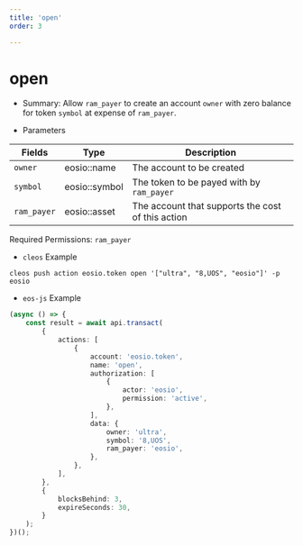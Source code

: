 ```yaml
---
title: 'open'
order: 3

---
```


# open

-   Summary: Allow `ram_payer` to create an account `owner` with zero balance for token `symbol` at expense of `ram_payer`.

-   Parameters

| Fields      | Type          | Description                                       |
| ----------- | ------------- | ------------------------------------------------- |
| `owner`     | eosio::name   | The account to be created                         |
| `symbol`    | eosio::symbol | The token to be payed with by `ram_payer`         |
| `ram_payer` | eosio::asset  | The account that supports the cost of this action |

Required Permissions: `ram_payer`

-   `cleos` Example

```shell script
cleos push action eosio.token open '["ultra", "8,UOS", "eosio"]' -p eosio
```

-   `eos-js` Example

```typescript
(async () => {
    const result = await api.transact(
        {
            actions: [
                {
                    account: 'eosio.token',
                    name: 'open',
                    authorization: [
                        {
                            actor: 'eosio',
                            permission: 'active',
                        },
                    ],
                    data: {
                        owner: 'ultra',
                        symbol: '8,UOS',
                        ram_payer: 'eosio',
                    },
                },
            ],
        },
        {
            blocksBehind: 3,
            expireSeconds: 30,
        }
    );
})();
```
